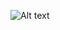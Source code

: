 
![Alt text](https://lh3.googleusercontent.com/-e1pMCa5HTdw/W-rzbUH-oKI/AAAAAAAABdQ/8BT6Vcq3fQsPjvV4ZOEVFzTODwZMfKXrgCL0BGAYYCw/h535/2018-11-13.png)
